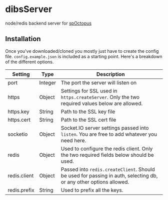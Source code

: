 # dibsServer
node/redis backend server for [spOctopus](https://github.com/aronduby/spOctopus)

## Installation
Once you've downloaded/cloned you mostly just have to create the config file. `config.example.json` is included as a starting point. Here's a breakdown of the different options.
 
 Setting|Type|Description
 ---|---|---
 port|Integer|The port the server will listen on
 https|Object|Settings for SSL used in `https.createServer`. Only the two required values below are allowed.
 https.key|String|Path to the SSL key file
 https.cert|String|Path to the SSL cert file
 socketio|Object|Socket.IO server settings passed into `listen`. You are free to add whatever you need here.
 redis|Object|Used to configure the redis client. Only the two required fields below should be used.
 redis.client|Object|Passed into `redis.createClient`. Should be used for passing in auth, selecting db, or any other options allowed.
 redis.prefix|String|Used to prefix all the keys.
 